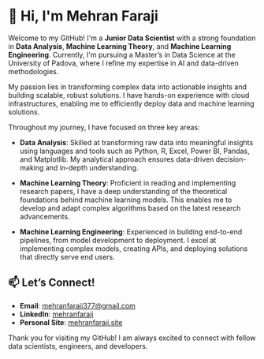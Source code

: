 # 👋 Hi, I'm Mehran Faraji

Welcome to my GitHub! I'm a **Junior Data Scientist** with a strong foundation in **Data Analysis**, **Machine Learning Theory**, and **Machine Learning Engineering**. Currently, I'm pursuing a Master’s in Data Science at the University of Padova, where I refine my expertise in AI and data-driven methodologies.

My passion lies in transforming complex data into actionable insights and building scalable, robust solutions. I have hands-on experience with cloud infrastructures, enabling me to efficiently deploy data and machine learning solutions.

Throughout my journey, I have focused on three key areas:

- **Data Analysis**: Skilled at transforming raw data into meaningful insights using languages and tools such as Python, R, Excel, Power BI, Pandas, and Matplotlib. My analytical approach ensures data-driven decision-making and in-depth understanding.

- **Machine Learning Theory**: Proficient in reading and implementing research papers, I have a deep understanding of the theoretical foundations behind machine learning models. This enables me to develop and adapt complex algorithms based on the latest research advancements.

- **Machine Learning Engineering**: Experienced in building end-to-end pipelines, from model development to deployment. I excel at implementing complex models, creating APIs, and deploying solutions that directly serve end users.

## 📫 Let’s Connect!
- **Email**: mehranfaraji377@gmail.com
- **LinkedIn**: [mehranfaraji](https://linkedin.com/in/mehranfaraji)
- **Personal Site**: [mehranfaraji.site](https://mehranfaraji.site)

Thank you for visiting my GitHub! I am always excited to connect with fellow data scientists, engineers, and developers.

<!--
**mehranfaraji/mehranfaraji** is a ✨ _special_ ✨ repository because its `README.md` (this file) appears on your GitHub profile.

Here are some ideas to get you started:

- 🔭 I’m currently working on ...
- 🌱 I’m currently learning ...
- 👯 I’m looking to collaborate on ...
- 🤔 I’m looking for help with ...
- 💬 Ask me about ...
- 📫 How to reach me: ...
- 😄 Pronouns: ...
- ⚡ Fun fact: ...
-->

